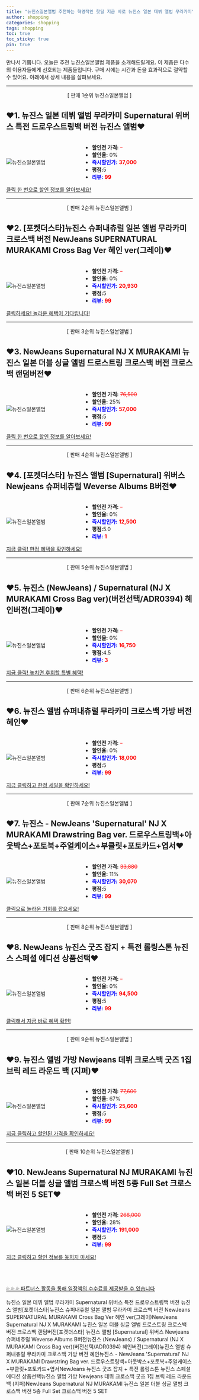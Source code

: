 ```yaml
---
title: "뉴진스일본앨범 추천하는 혁명적인 핫딜 지금 바로 뉴진스 일본 데뷔 앨범 무라카미"
author: shopping
categories: shopping
tags: shopping
toc: true
toc_sticky: true
pin: true
---
```

만나서 기쁩니다. 오늘은 추천 뉴진스일본앨범 제품을 소개해드릴게요. 이 제품은 다수의 이용자들에게 선호되는 제품들입니다. 구매 시에는 시간과 돈을 효과적으로 절약할 수 있어요. 아래에서 상세 내용을 살펴보세요.

---
<p class="toplist" style="margin: 0 auto; display: block; width: fit-content;">[ 판매 1순위 뉴진스일본앨범 ]</p>

<h2><strong>❤️1. 뉴진스 일본 데뷔 앨범 무라카미 Supernatural 위버스 특전 드로우스트링백 버전 뉴진스 앨범❤️</strong></h2>

<div style="display: flex; align-items: center;">
    <div style="flex: 0.4;">
        <img src="https://thumbnail8.coupangcdn.com/thumbnails/remote/230x230ex/image/vendor_inventory/2cc9/d59f138af0980b255aeadf8ef77dda823b924764f2dcc5753427f9d78f4b.jpg" alt="뉴진스일본앨범" style="max-width: 100%;">
    </div>
    <div style="flex: 0.6; margin-left: 10px;">
        <ul>
            <li><strong>할인전 가격:</strong> <del style="color: red;">-</del></li>
            <li><strong>할인율:</strong> 0%</li>
            <li><span style='color:blue'><strong>즉시할인가:</strong></span> <span style='color:red'><strong>37,000</strong></span></li>
            <li><strong>평점:</strong>5</li>
            <li><span style='color:blue'><strong>리뷰:</strong></span> <span style='color:red'><strong>99</strong></span></li>
        </ul>
    </div>
</div>
<div class="center">
    <a href="https://selin100587001.github.io?lptag=AF9450613&subid=githubio&pageKey=8217942246&traceid=V0-153&itemId=23610819014&vendorItemId=90636472918" class="myButton">
        클릭 한 번으로 할인 정보를 알아보세요!
    </a>
</div>


---
<p class="toplist" style="margin: 0 auto; display: block; width: fit-content;">[ 판매 2순위 뉴진스일본앨범 ]</p>

<h2><strong>❤️2. [포켓더스타]뉴진스 슈퍼내츄럴 일본 앨범 무라카미 크로스백 버전 NewJeans SUPERNATURAL MURAKAMI Cross Bag Ver 혜인 ver(그레이)❤️</strong></h2>

<div style="display: flex; align-items: center;">
    <div style="flex: 0.4;">
        <img src="https://thumbnail9.coupangcdn.com/thumbnails/remote/230x230ex/image/vendor_inventory/5761/4e8263eaac8cf7b458c1387c6756c17ac063e06067c407b52b67503b3615.jpg" alt="뉴진스일본앨범" style="max-width: 100%;">
    </div>
    <div style="flex: 0.6; margin-left: 10px;">
        <ul>
            <li><strong>할인전 가격:</strong> <del style="color: red;">-</del></li>
            <li><strong>할인율:</strong> 0%</li>
            <li><span style='color:blue'><strong>즉시할인가:</strong></span> <span style='color:red'><strong>20,930</strong></span></li>
            <li><strong>평점:</strong>5</li>
            <li><span style='color:blue'><strong>리뷰:</strong></span> <span style='color:red'><strong>99</strong></span></li>
        </ul>
    </div>
</div>
<div class="center">
    <a href="https://selin100587001.github.io?lptag=AF9450613&subid=githubio&pageKey=8186770012&traceid=V0-153&itemId=23414025603&vendorItemId=90444603251" class="myButton">
        클릭하세요! 놀라운 혜택이 기다립니다!
    </a>
</div>


---
<p class="toplist" style="margin: 0 auto; display: block; width: fit-content;">[ 판매 3순위 뉴진스일본앨범 ]</p>

<h2><strong>❤️3. NewJeans Supernatural NJ X MURAKAMI 뉴진스 일본 더블 싱글 앨범 드로스트링 크로스백 버전 크로스백 랜덤버전❤️</strong></h2>

<div style="display: flex; align-items: center;">
    <div style="flex: 0.4;">
        <img src="https://thumbnail9.coupangcdn.com/thumbnails/remote/230x230ex/image/vendor_inventory/ec3a/70b1fb7f171adb577d31be376ee179a25d203891c061ae7e2c44d559964e.png" alt="뉴진스일본앨범" style="max-width: 100%;">
    </div>
    <div style="flex: 0.6; margin-left: 10px;">
        <ul>
            <li><strong>할인전 가격:</strong> <del style="color: red;">76,500</del></li>
            <li><strong>할인율:</strong> 25%</li>
            <li><span style='color:blue'><strong>즉시할인가:</strong></span> <span style='color:red'><strong>57,000</strong></span></li>
            <li><strong>평점:</strong>5</li>
            <li><span style='color:blue'><strong>리뷰:</strong></span> <span style='color:red'><strong>99</strong></span></li>
        </ul>
    </div>
</div>
<div class="center">
    <a href="https://selin100587001.github.io?lptag=AF9450613&subid=githubio&pageKey=8180397488&traceid=V0-153&itemId=23385024144&vendorItemId=90415006641" class="myButton">
        클릭 한 번으로 할인 정보를 알아보세요!
    </a>
</div>


---
<p class="toplist" style="margin: 0 auto; display: block; width: fit-content;">[ 판매 4순위 뉴진스일본앨범 ]</p>

<h2><strong>❤️4. [포켓더스타] 뉴진스 앨범 [Supernatural] 위버스 Newjeans 슈퍼네츄럴 Weverse Albums B버전❤️</strong></h2>

<div style="display: flex; align-items: center;">
    <div style="flex: 0.4;">
        <img src="https://thumbnail9.coupangcdn.com/thumbnails/remote/230x230ex/image/vendor_inventory/ac1d/ced937e2f563097cf24cc9108b9b8da2389e1ca2041daa10f4e0dbe01221.jpg" alt="뉴진스일본앨범" style="max-width: 100%;">
    </div>
    <div style="flex: 0.6; margin-left: 10px;">
        <ul>
            <li><strong>할인전 가격:</strong> <del style="color: red;">-</del></li>
            <li><strong>할인율:</strong> 0%</li>
            <li><span style='color:blue'><strong>즉시할인가:</strong></span> <span style='color:red'><strong>12,500</strong></span></li>
            <li><strong>평점:</strong>5.0</li>
            <li><span style='color:blue'><strong>리뷰:</strong></span> <span style='color:red'><strong>1</strong></span></li>
        </ul>
    </div>
</div>
<div class="center">
    <a href="https://selin100587001.github.io?lptag=AF9450613&subid=githubio&pageKey=8190161267&traceid=V0-153&itemId=23435996764&vendorItemId=90462895040" class="myButton">
        지금 클릭! 한정 혜택을 확인하세요!
    </a>
</div>


---
<p class="toplist" style="margin: 0 auto; display: block; width: fit-content;">[ 판매 5순위 뉴진스일본앨범 ]</p>

<h2><strong>❤️5. 뉴진스 (NewJeans) / Supernatural (NJ X MURAKAMI Cross Bag ver)(버전선택/ADR0394) 혜인버전(그레이)❤️</strong></h2>

<div style="display: flex; align-items: center;">
    <div style="flex: 0.4;">
        <img src="https://thumbnail9.coupangcdn.com/thumbnails/remote/230x230ex/image/vendor_inventory/d2e3/37f3e76028268fb023a0ce98782f657051dccf4609f36a5c662958eda4b8.jpg" alt="뉴진스일본앨범" style="max-width: 100%;">
    </div>
    <div style="flex: 0.6; margin-left: 10px;">
        <ul>
            <li><strong>할인전 가격:</strong> <del style="color: red;">-</del></li>
            <li><strong>할인율:</strong> 0%</li>
            <li><span style='color:blue'><strong>즉시할인가:</strong></span> <span style='color:red'><strong>16,750</strong></span></li>
            <li><strong>평점:</strong>4.5</li>
            <li><span style='color:blue'><strong>리뷰:</strong></span> <span style='color:red'><strong>3</strong></span></li>
        </ul>
    </div>
</div>
<div class="center">
    <a href="https://selin100587001.github.io?lptag=AF9450613&subid=githubio&pageKey=8151404788&traceid=V0-153&itemId=23198512123&vendorItemId=90465357342" class="myButton">
        지금 클릭! 놓치면 후회할 특별 혜택!
    </a>
</div>


---
<p class="toplist" style="margin: 0 auto; display: block; width: fit-content;">[ 판매 6순위 뉴진스일본앨범 ]</p>

<h2><strong>❤️6. 뉴진스 앨범 슈퍼내츄럴 무라카미 크로스백 가방 버전 혜인❤️</strong></h2>

<div style="display: flex; align-items: center;">
    <div style="flex: 0.4;">
        <img src="https://thumbnail8.coupangcdn.com/thumbnails/remote/230x230ex/image/vendor_inventory/6438/1371a9fc256cfcca9b64577da30f705ac0d3ca6d675377fc1a41686d1c0f.jpg" alt="뉴진스일본앨범" style="max-width: 100%;">
    </div>
    <div style="flex: 0.6; margin-left: 10px;">
        <ul>
            <li><strong>할인전 가격:</strong> <del style="color: red;">-</del></li>
            <li><strong>할인율:</strong> 0%</li>
            <li><span style='color:blue'><strong>즉시할인가:</strong></span> <span style='color:red'><strong>18,000</strong></span></li>
            <li><strong>평점:</strong>5</li>
            <li><span style='color:blue'><strong>리뷰:</strong></span> <span style='color:red'><strong>99</strong></span></li>
        </ul>
    </div>
</div>
<div class="center">
    <a href="https://selin100587001.github.io?lptag=AF9450613&subid=githubio&pageKey=8184326765&traceid=V0-153&itemId=23404271499&vendorItemId=90445815824" class="myButton">
        지금 클릭하고 한정 세일을 확인하세요!
    </a>
</div>


---
<p class="toplist" style="margin: 0 auto; display: block; width: fit-content;">[ 판매 7순위 뉴진스일본앨범 ]</p>

<h2><strong>❤️7. 뉴진스 - NewJeans 'Supernatural' NJ X MURAKAMI Drawstring Bag ver. 드로우스트링백+아웃박스+포토북+주얼케이스+부클릿+포토카드+엽서❤️</strong></h2>

<div style="display: flex; align-items: center;">
    <div style="flex: 0.4;">
        <img src="https://thumbnail10.coupangcdn.com/thumbnails/remote/230x230ex/image/vendor_inventory/955f/e6c150d9c5f6971b7d96e3ca8b6ece0d45b8cfaeb4157bcfcda10375bcea.jpg" alt="뉴진스일본앨범" style="max-width: 100%;">
    </div>
    <div style="flex: 0.6; margin-left: 10px;">
        <ul>
            <li><strong>할인전 가격:</strong> <del style="color: red;">33,880</del></li>
            <li><strong>할인율:</strong> 11%</li>
            <li><span style='color:blue'><strong>즉시할인가:</strong></span> <span style='color:red'><strong>30,070</strong></span></li>
            <li><strong>평점:</strong>5</li>
            <li><span style='color:blue'><strong>리뷰:</strong></span> <span style='color:red'><strong>99</strong></span></li>
        </ul>
    </div>
</div>
<div class="center">
    <a href="https://selin100587001.github.io?lptag=AF9450613&subid=githubio&pageKey=8095286808&traceid=V0-153&itemId=22880873982&vendorItemId=89915465448" class="myButton">
        클릭으로 놀라운 기회를 잡으세요!
    </a>
</div>


---
<p class="toplist" style="margin: 0 auto; display: block; width: fit-content;">[ 판매 8순위 뉴진스일본앨범 ]</p>

<h2><strong>❤️8. NewJeans 뉴진스 굿즈 잡지 + 특전 롤링스톤 뉴진스 스페셜 에디션 상품선택❤️</strong></h2>

<div style="display: flex; align-items: center;">
    <div style="flex: 0.4;">
        <img src="https://thumbnail10.coupangcdn.com/thumbnails/remote/230x230ex/image/vendor_inventory/2149/01a06e3ffda232ba9d7a260f7a5da853b7a0098cfec4eadccbb54b7eb845.jpeg" alt="뉴진스일본앨범" style="max-width: 100%;">
    </div>
    <div style="flex: 0.6; margin-left: 10px;">
        <ul>
            <li><strong>할인전 가격:</strong> <del style="color: red;">-</del></li>
            <li><strong>할인율:</strong> 0%</li>
            <li><span style='color:blue'><strong>즉시할인가:</strong></span> <span style='color:red'><strong>94,500</strong></span></li>
            <li><strong>평점:</strong>5</li>
            <li><span style='color:blue'><strong>리뷰:</strong></span> <span style='color:red'><strong>99</strong></span></li>
        </ul>
    </div>
</div>
<div class="center">
    <a href="https://selin100587001.github.io?lptag=AF9450613&subid=githubio&pageKey=7975414566&traceid=V0-153&itemId=22106530887&vendorItemId=89153473874" class="myButton">
        클릭해서 지금 바로 혜택 확인!
    </a>
</div>


---
<p class="toplist" style="margin: 0 auto; display: block; width: fit-content;">[ 판매 9순위 뉴진스일본앨범 ]</p>

<h2><strong>❤️9. 뉴진스 앨범 가방 Newjeans 데뷔 크로스백 굿즈 1집 브릭 레드 라운드 백 (지퍼)❤️</strong></h2>

<div style="display: flex; align-items: center;">
    <div style="flex: 0.4;">
        <img src="https://thumbnail10.coupangcdn.com/thumbnails/remote/230x230ex/image/vendor_inventory/f8af/fc2d823bcd9cb6ffa29ced66568c1a01d5e00d916da93d10197a88a56c88.jpg" alt="뉴진스일본앨범" style="max-width: 100%;">
    </div>
    <div style="flex: 0.6; margin-left: 10px;">
        <ul>
            <li><strong>할인전 가격:</strong> <del style="color: red;">77,600</del></li>
            <li><strong>할인율:</strong> 67%</li>
            <li><span style='color:blue'><strong>즉시할인가:</strong></span> <span style='color:red'><strong>25,600</strong></span></li>
            <li><strong>평점:</strong>5</li>
            <li><span style='color:blue'><strong>리뷰:</strong></span> <span style='color:red'><strong>99</strong></span></li>
        </ul>
    </div>
</div>
<div class="center">
    <a href="https://selin100587001.github.io?lptag=AF9450613&subid=githubio&pageKey=8235254323&traceid=V0-153&itemId=23704788974&vendorItemId=90729789356" class="myButton">
        지금 클릭하고 할인된 가격을 확인하세요!
    </a>
</div>


---
<p class="toplist" style="margin: 0 auto; display: block; width: fit-content;">[ 판매 10순위 뉴진스일본앨범 ]</p>

<h2><strong>❤️10. NewJeans Supernatural NJ MURAKAMI 뉴진스 일본 더블 싱글 앨범 크로스백 버전 5종 Full Set 크로스백 버전 5 SET❤️</strong></h2>

<div style="display: flex; align-items: center;">
    <div style="flex: 0.4;">
        <img src="https://thumbnail6.coupangcdn.com/thumbnails/remote/230x230ex/image/vendor_inventory/9d17/865bc557b20126e7be41093fa979d362b93777958b42d947d4d0d8fabdf2.png" alt="뉴진스일본앨범" style="max-width: 100%;">
    </div>
    <div style="flex: 0.6; margin-left: 10px;">
        <ul>
            <li><strong>할인전 가격:</strong> <del style="color: red;">268,000</del></li>
            <li><strong>할인율:</strong> 28%</li>
            <li><span style='color:blue'><strong>즉시할인가:</strong></span> <span style='color:red'><strong>191,000</strong></span></li>
            <li><strong>평점:</strong>5</li>
            <li><span style='color:blue'><strong>리뷰:</strong></span> <span style='color:red'><strong>99</strong></span></li>
        </ul>
    </div>
</div>
<div class="center">
    <a href="https://selin100587001.github.io?lptag=AF9450613&subid=githubio&pageKey=8180393082&traceid=V0-153&itemId=23385008066&vendorItemId=90414990761" class="myButton">
        지금 클릭하고 할인 정보를 놓치지 마세요!
    </a>
</div>

<br><br><br>[💦 💦 💦 파트너스 활동을 통해 일정액의 수수료를 제공받을 수 있습니다](https://link.coupang.com/a/bcpT2c)<br><br>뉴진스 일본 데뷔 앨범 무라카미 Supernatural 위버스 특전 드로우스트링백 버전 뉴진스 앨범[포켓더스타]뉴진스 슈퍼내츄럴 일본 앨범 무라카미 크로스백 버전 NewJeans SUPERNATURAL MURAKAMI Cross Bag Ver 혜인 ver(그레이)NewJeans Supernatural NJ X MURAKAMI 뉴진스 일본 더블 싱글 앨범 드로스트링 크로스백 버전 크로스백 랜덤버전[포켓더스타] 뉴진스 앨범 [Supernatural] 위버스 Newjeans 슈퍼네츄럴 Weverse Albums B버전뉴진스 (NewJeans) / Supernatural (NJ X MURAKAMI Cross Bag ver)(버전선택/ADR0394) 혜인버전(그레이)뉴진스 앨범 슈퍼내츄럴 무라카미 크로스백 가방 버전 혜인뉴진스 - NewJeans 'Supernatural' NJ X MURAKAMI Drawstring Bag ver. 드로우스트링백+아웃박스+포토북+주얼케이스+부클릿+포토카드+엽서NewJeans 뉴진스 굿즈 잡지 + 특전 롤링스톤 뉴진스 스페셜 에디션 상품선택뉴진스 앨범 가방 Newjeans 데뷔 크로스백 굿즈 1집 브릭 레드 라운드 백 (지퍼)NewJeans Supernatural NJ MURAKAMI 뉴진스 일본 더블 싱글 앨범 크로스백 버전 5종 Full Set 크로스백 버전 5 SET